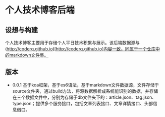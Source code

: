 # 个人技术博客后端

## 设想与构建
个人技术博客主要用于存储个人平日技术积累与展示。该后端数据源与(http://coderq.github.io)[http://coderq.github.io]内容一致，同属于一个仓库中的markdown文件集。

## 版本

- 0.0.1 基于koa框架，基于es6语法，基于markdown文件数据源，文件存储于source文件夹，通过build方法，将源数据解析成系统能识别的数据，并存储在三个数据文件中，分别为存储于db文件夹下的：article.json、tag.json、type.json；提供多个服务接口，包括文章列表接口、文章详情接口、头部信息借口。